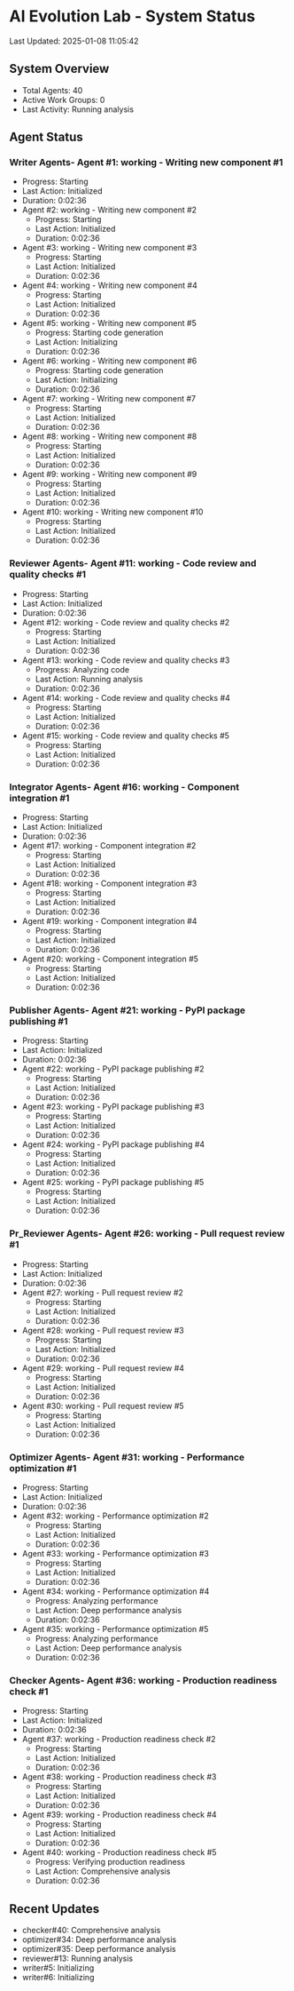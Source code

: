 # AI Evolution Lab - System Status
Last Updated: 2025-01-08 11:05:42

## System Overview
- Total Agents: 40
- Active Work Groups: 0
- Last Activity: Running analysis

## Agent Status

### Writer Agents- Agent #1: working - Writing new component #1
  - Progress: Starting
  - Last Action: Initialized
  - Duration: 0:02:36
- Agent #2: working - Writing new component #2
  - Progress: Starting
  - Last Action: Initialized
  - Duration: 0:02:36
- Agent #3: working - Writing new component #3
  - Progress: Starting
  - Last Action: Initialized
  - Duration: 0:02:36
- Agent #4: working - Writing new component #4
  - Progress: Starting
  - Last Action: Initialized
  - Duration: 0:02:36
- Agent #5: working - Writing new component #5
  - Progress: Starting code generation
  - Last Action: Initializing
  - Duration: 0:02:36
- Agent #6: working - Writing new component #6
  - Progress: Starting code generation
  - Last Action: Initializing
  - Duration: 0:02:36
- Agent #7: working - Writing new component #7
  - Progress: Starting
  - Last Action: Initialized
  - Duration: 0:02:36
- Agent #8: working - Writing new component #8
  - Progress: Starting
  - Last Action: Initialized
  - Duration: 0:02:36
- Agent #9: working - Writing new component #9
  - Progress: Starting
  - Last Action: Initialized
  - Duration: 0:02:36
- Agent #10: working - Writing new component #10
  - Progress: Starting
  - Last Action: Initialized
  - Duration: 0:02:36

### Reviewer Agents- Agent #11: working - Code review and quality checks #1
  - Progress: Starting
  - Last Action: Initialized
  - Duration: 0:02:36
- Agent #12: working - Code review and quality checks #2
  - Progress: Starting
  - Last Action: Initialized
  - Duration: 0:02:36
- Agent #13: working - Code review and quality checks #3
  - Progress: Analyzing code
  - Last Action: Running analysis
  - Duration: 0:02:36
- Agent #14: working - Code review and quality checks #4
  - Progress: Starting
  - Last Action: Initialized
  - Duration: 0:02:36
- Agent #15: working - Code review and quality checks #5
  - Progress: Starting
  - Last Action: Initialized
  - Duration: 0:02:36

### Integrator Agents- Agent #16: working - Component integration #1
  - Progress: Starting
  - Last Action: Initialized
  - Duration: 0:02:36
- Agent #17: working - Component integration #2
  - Progress: Starting
  - Last Action: Initialized
  - Duration: 0:02:36
- Agent #18: working - Component integration #3
  - Progress: Starting
  - Last Action: Initialized
  - Duration: 0:02:36
- Agent #19: working - Component integration #4
  - Progress: Starting
  - Last Action: Initialized
  - Duration: 0:02:36
- Agent #20: working - Component integration #5
  - Progress: Starting
  - Last Action: Initialized
  - Duration: 0:02:36

### Publisher Agents- Agent #21: working - PyPI package publishing #1
  - Progress: Starting
  - Last Action: Initialized
  - Duration: 0:02:36
- Agent #22: working - PyPI package publishing #2
  - Progress: Starting
  - Last Action: Initialized
  - Duration: 0:02:36
- Agent #23: working - PyPI package publishing #3
  - Progress: Starting
  - Last Action: Initialized
  - Duration: 0:02:36
- Agent #24: working - PyPI package publishing #4
  - Progress: Starting
  - Last Action: Initialized
  - Duration: 0:02:36
- Agent #25: working - PyPI package publishing #5
  - Progress: Starting
  - Last Action: Initialized
  - Duration: 0:02:36

### Pr_Reviewer Agents- Agent #26: working - Pull request review #1
  - Progress: Starting
  - Last Action: Initialized
  - Duration: 0:02:36
- Agent #27: working - Pull request review #2
  - Progress: Starting
  - Last Action: Initialized
  - Duration: 0:02:36
- Agent #28: working - Pull request review #3
  - Progress: Starting
  - Last Action: Initialized
  - Duration: 0:02:36
- Agent #29: working - Pull request review #4
  - Progress: Starting
  - Last Action: Initialized
  - Duration: 0:02:36
- Agent #30: working - Pull request review #5
  - Progress: Starting
  - Last Action: Initialized
  - Duration: 0:02:36

### Optimizer Agents- Agent #31: working - Performance optimization #1
  - Progress: Starting
  - Last Action: Initialized
  - Duration: 0:02:36
- Agent #32: working - Performance optimization #2
  - Progress: Starting
  - Last Action: Initialized
  - Duration: 0:02:36
- Agent #33: working - Performance optimization #3
  - Progress: Starting
  - Last Action: Initialized
  - Duration: 0:02:36
- Agent #34: working - Performance optimization #4
  - Progress: Analyzing performance
  - Last Action: Deep performance analysis
  - Duration: 0:02:36
- Agent #35: working - Performance optimization #5
  - Progress: Analyzing performance
  - Last Action: Deep performance analysis
  - Duration: 0:02:36

### Checker Agents- Agent #36: working - Production readiness check #1
  - Progress: Starting
  - Last Action: Initialized
  - Duration: 0:02:36
- Agent #37: working - Production readiness check #2
  - Progress: Starting
  - Last Action: Initialized
  - Duration: 0:02:36
- Agent #38: working - Production readiness check #3
  - Progress: Starting
  - Last Action: Initialized
  - Duration: 0:02:36
- Agent #39: working - Production readiness check #4
  - Progress: Starting
  - Last Action: Initialized
  - Duration: 0:02:36
- Agent #40: working - Production readiness check #5
  - Progress: Verifying production readiness
  - Last Action: Comprehensive analysis
  - Duration: 0:02:36


## Recent Updates
- checker#40: Comprehensive analysis
- optimizer#34: Deep performance analysis
- optimizer#35: Deep performance analysis
- reviewer#13: Running analysis
- writer#5: Initializing
- writer#6: Initializing
